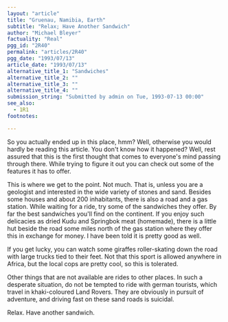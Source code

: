 ```yaml
---
layout: "article"
title: "Gruenau, Namibia, Earth"
subtitle: "Relax; Have Another Sandwich"
author: "Michael Bleyer"
factuality: "Real"
pgg_id: "2R40"
permalink: "articles/2R40"
pgg_date: "1993/07/13"
article_date: "1993/07/13"
alternative_title_1: "Sandwiches"
alternative_title_2: ""
alternative_title_3: ""
alternative_title_4: ""
submission_string: "Submitted by admin on Tue, 1993-07-13 00:00"
see_also:
  - 1R1
footnotes: 

---
```

<div>
<p>So you actually ended up in this place, hmm? Well, otherwise you would hardly be reading this article. You don't know how it happened? Well, rest assured that this is the first thought that comes to everyone's mind passing through there. While trying to figure it out you can check out some of the features it has to offer.</p>
<p>This is where we get to the point. Not much. That is, unless you are a geologist and interested in the wide variety of stones and sand. Besides some houses and about 200 inhabitants, there is also a road and a gas station. While waiting for a ride, try some of the sandwiches they offer. By far the best sandwiches you'll find on the continent. If you enjoy such delicacies as dried Kudu and Springbok meat (homemade), there is a little hut beside the road some miles north of the gas station where they offer this in exchange for money. I have been told it is pretty good as well.</p>
<p>If you get lucky, you can watch some giraffes roller-skating down the road with large trucks tied to their feet. Not that this sport is allowed anywhere in Africa, but the local cops are pretty cool, so this is tolerated.</p>
<p>Other things that are not available are rides to other places. In such a desperate situation, do not be tempted to ride with german tourists, which travel in khaki-coloured Land Rovers. They are obviously in pursuit of adventure, and driving fast on these sand roads is suicidal.</p>
<p>Relax. Have another sandwich.</p>
</div>

